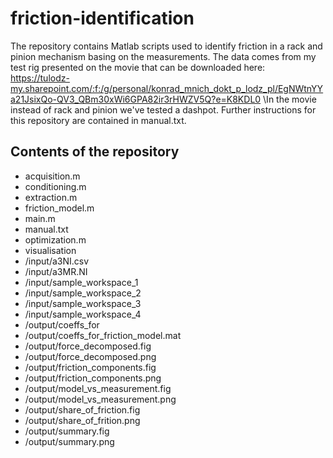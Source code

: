 # friction-identification
The repository contains Matlab scripts used to identify friction in a rack and pinion mechanism basing on the measurements.
The data comes from my test rig presented on the movie that can be downloaded here:
https://tulodz-my.sharepoint.com/:f:/g/personal/konrad_mnich_dokt_p_lodz_pl/EgNWtnYYa21JsixQo-QV3_QBm30xWi6GPA82ir3rHWZV5Q?e=K8KDL0
\In the movie instead of rack and pinion we've tested a dashpot. Further instructions for this repository are contained in manual.txt.


## Contents of the repository
* acquisition.m
* conditioning.m
* extraction.m
* friction_model.m
* main.m
* manual.txt
* optimization.m
* visualisation
* /input/a3NI.csv
* /input/a3MR.NI
* /input/sample_workspace_1
* /input/sample_workspace_2
* /input/sample_workspace_3
* /input/sample_workspace_4
* /output/coeffs_for
* /output/coeffs_for_friction_model.mat
* /output/force_decomposed.fig
* /output/force_decomposed.png
* /output/friction_components.fig
* /output/friction_components.png
* /output/model_vs_measurement.fig
* /output/model_vs_measurement.png
* /output/share_of_friction.fig
* /output/share_of_frition.png
* /output/summary.fig
* /output/summary.png
